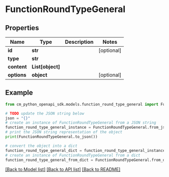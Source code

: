 # FunctionRoundTypeGeneral


## Properties

Name | Type | Description | Notes
------------ | ------------- | ------------- | -------------
**id** | **str** |  | [optional] 
**type** | **str** |  | 
**content** | **List[object]** |  | 
**options** | **object** |  | [optional] 

## Example

```python
from cm_python_openapi_sdk.models.function_round_type_general import FunctionRoundTypeGeneral

# TODO update the JSON string below
json = "{}"
# create an instance of FunctionRoundTypeGeneral from a JSON string
function_round_type_general_instance = FunctionRoundTypeGeneral.from_json(json)
# print the JSON string representation of the object
print(FunctionRoundTypeGeneral.to_json())

# convert the object into a dict
function_round_type_general_dict = function_round_type_general_instance.to_dict()
# create an instance of FunctionRoundTypeGeneral from a dict
function_round_type_general_from_dict = FunctionRoundTypeGeneral.from_dict(function_round_type_general_dict)
```
[[Back to Model list]](../README.md#documentation-for-models) [[Back to API list]](../README.md#documentation-for-api-endpoints) [[Back to README]](../README.md)


